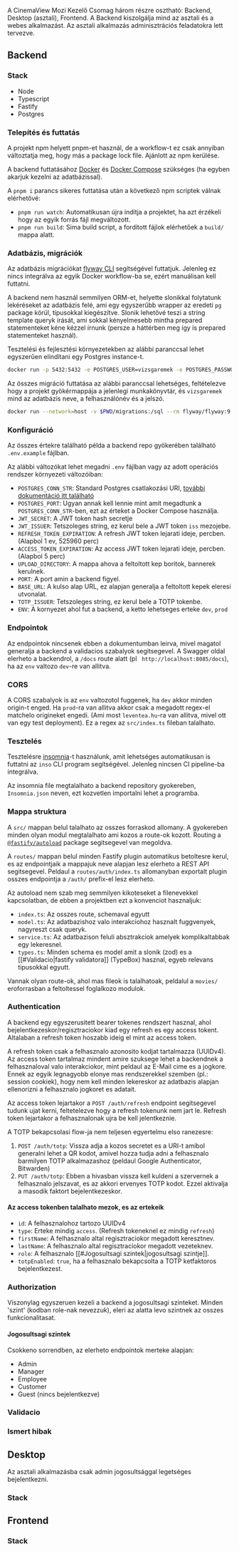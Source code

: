 A CinemaView Mozi Kezelő Csomag három részre osztható: Backend, Desktop (asztali), Frontend. A Backend kiszolgálja mind az asztali és a webes alkalmazást. Az asztali alkalmazás adminisztrációs feladatokra lett tervezve.

## Backend

### Stack
- Node
- Typescript
- Fastify
- Postgres

### Telepítés és futtatás
A projekt npm helyett pnpm-et használ, de a workflow-t ez csak annyiban változtatja meg, hogy más a package lock file. Ajánlott az npm kerülése.

A backend futtatásához [Docker](https://www.docker.com/) és [Docker Compose](https://docs.docker.com/compose/install/) szükséges (ha egyben akarjuk kezelni az adatbázissal).

A `pnpm i` parancs sikeres futtatása után a következő npm scriptek válnak elérhetővé:
- `pnpm run watch`: Automatikusan újra indítja a projektet, ha azt érzékeli hogy az egyik forrás fájl megváltozott.
- `pnpm run build`: Sima build script, a fordított fájlok elérhetőek a `build/` mappa alatt.

### Adatbázis, migrációk
Az adatbázis migrációkat [flyway CLI](https://documentation.red-gate.com/fd/welcome-to-flyway-184127914.html) segítségével futtatjuk. Jelenleg ez nincs integrálva az egyik Docker workflow-ba se, ezért manuálisan kell futtatni.

A backend nem használ semmilyen ORM-et, helyette slonikkal folytatunk lekéréseket az adatbázis felé, ami egy egyszerűbb wrapper az eredeti `pg` package körül, típusokkal kiegészítve. Slonik lehetővé teszi a string template queryk írását, ami sokkal kényelmesebb mintha prepared statementeket kéne kézzel írnunk (persze a háttérben meg így is prepared statementeket használ). 

Tesztelési és fejlesztési környezetekben az alábbi paranccsal lehet egyszerűen elindítani egy Postgres instance-t.
```bash
docker run -p 5432:5432 -e POSTGRES_USER=vizsgaremek -e POSTGRES_PASSWORD=vizsgaremek -d --name postgres postgres:15.1
```

Az összes migráció futtatása az alábbi paranccsal lehetséges, feltételezve hogy a projekt gyökérmappája a jelenlegi munkakönyvtár, és `vizsgaremek` mind az adatbázis neve, a felhasználónév és a jelszó.
```bash
docker run --network=host -v $PWD/migrations:/sql --rm flyway/flyway:9.8.1 -user=vizsgaremek -password=vizsgaremek -url="jdbc:postgresql://localhost:5432/vizsgaremek" -locations=filesystem:/sql migrate
```

### Konfiguráció
Az összes értekre található példa a backend repo gyökerében található `.env.example` fájlban.

Az alábbi változókat lehet megadni `.env` fájlban vagy az adott operációs rendszer környezeti változóiban:
- `POSTGRES_CONN_STR`: Standard Postgres csatlakozási URI, [további dokumentáció itt található](https://www.postgresql.org/docs/current/libpq-connect.html#LIBPQ-CONNSTRING)
- `POSTGRES_PORT`: Ugyan annak kell lennie mint amit megadtunk a `POSTGRES_CONN_STR`-ben, ezt az érteket a Docker Compose használja.
- `JWT_SECRET`: A JWT token hash secretje
- `JWT_ISSUER`: Tetszoleges string, ez kerul bele a JWT token `iss` mezojebe.
- `REFRESH_TOKEN_EXPIRATION`: A refresh JWT token lejarati ideje, percben. (Alapbol 1 ev, 525960 perc)
- `ACCESS_TOKEN_EXPIRATION`: Az access JWT token lejarati ideje, percben. (Alapbol 5 perc)
- `UPLOAD_DIRECTORY`: A mappa ahova a feltoltott kep boritok, bannerek kerulnek.
- `PORT`: A port amin a backend figyel.
- `BASE_URL`: A kulso alap URL, ez alapjan generalja a feltoltott kepek eleresi utvonalat.
- `TOTP_ISSUER`: Tetszoleges string, ez kerul bele a TOTP tokenbe.
- `ENV`: A kornyezet ahol fut a backend, a ketto lehetseges erteke `dev`, `prod`

### Endpointok
Az endpointok nincsenek ebben a dokumentumban leirva, mivel magatol generalja a backend a validacios szabalyok segitsegevel. A Swagger oldal elerheto a backendrol, a `/docs` route alatt (pl ` http://localhost:8085/docs`), ha az `env` valtozo `dev`-re van allitva.

### CORS
A CORS szabalyok is az `env` valtozotol fuggenek, ha `dev` akkor minden origin-t enged. Ha `prod`-ra van allitva akkor csak a megadott regex-el matchelo origineket engedi. (Ami most `leventea.hu`-ra van allitva, mivel ott van egy test deployment). Ez a regex az `src/index.ts` fileban talalhato.

### Tesztelés
Tesztelésre [insomnia](https://insomnia.rest)-t használunk, amit lehetséges automatikusan is futtatni az `inso` CLI program segítségével. Jelenleg nincsen CI pipeline-ba integrálva.

Az insomnia file megtalalhato a backend repository gyokereben, `Insomnia.json` neven, ezt kozvetlen importalni lehet a programba.

### Mappa struktura
A `src/` mappan belul talalhato az osszes forraskod allomany. A gyokereben minden olyan modul megtalalhato ami kozos a route-ok kozott. Routing a [`@fastify/autoload`](https://github.com/fastify/fastify-autoload) package segitsegevel van megoldva. 

A `routes/` mappan belul minden Fastify plugin automatikus betoltesre kerul, es az endpointjaik a mappajuk neve alapjan lesz elerheto a REST API segitsegevel. Peldaul a `routes/auth/index.ts` allomanyban exportalt plugin osszes endpointja a `/auth/` prefix-el lesz elerheto.

Az autoload nem szab meg semmilyen kikoteseket a filenevekkel kapcsolatban, de ebben a projektben ezt a konvenciot hasznaljuk:
- `index.ts`: Az osszes route, schemaval egyutt
- `model.ts`: Az adatbazishoz valo interakciohoz hasznalt fuggvenyek, nagyreszt csak queryk.
- `service.ts`: Az adatbazison feluli absztrakciok amelyek komplikaltabbak egy lekeresnel.
- `types.ts`: Minden schema es model amit a slonik (zod) es a [[#Validacio|fastify validatora]] (TypeBox) hasznal, egyeb relevans tipusokkal egyutt.

Vannak olyan route-ok, ahol mas fileok is talalhatoak, peldalul a `movies/` eroforrasban a feltoltessel foglalkozo modulok.

### Authentication
A backend egy egyszerusitett bearer tokenes rendszert hasznal, ahol bejelentkezeskor/regisztraciokor kiad egy refresh es egy access tokent. Altalaban a refresh token hoszabb ideig el mint az access token. 

A refresh token csak a felhasznalo azonosito kodjat tartalmazza (UUIDv4). Az access token tartalmaz mindent amire szuksege lehet a backendnek a felhasznaloval valo interakciokor, mint peldaul az E-Mail cime es a jogkore. Ennek az egyik legnagyobb elonye mas rendszerekkel szemben (pl.: session cookiek), hogy nem kell minden lekereskor az adatbazis alapjan ellenorizni a felhasznalo jogkoret es adatait.

Az access token lejartakor a `POST /auth/refresh` endpoint segitsegevel tudunk ujat kerni, feltetelezve hogy a refresh tokenunk nem jart le. Refresh token lejartakor a felhasznalonak ujra be kell jelentkeznie.

A TOTP bekapcsolasi flow-ja nem teljesen egyertelmu elso ranezesre: 
1. `POST /auth/totp`: Vissza adja a kozos secretet es a URI-t amibol generalni lehet a QR kodot, amivel hozza tudja adni a felhasznalo barmilyen TOTP alkalmazashoz (peldaul Google Authenticator, Bitwarden)
2. `PUT /auth/totp`: Ebben a hivasban vissza kell kuldeni a szervernek a felhasznalo jelszavat, es az akkori ervenyes TOTP kodot. Ezzel aktivalja a masodik faktort bejelentkezeskor. 

#### Az access tokenben talalhato mezok, es az ertekeik
- `id`: A felhasznalohoz tartozo UUIDv4
- `type`: Erteke mindig `access`. (Refresh tokeneknel ez mindig `refresh`)
- `firstName`: A felhasznalo altal regisztraciokor megadott keresztnev.
- `lastName`: A felhasznalo altal regisztraciokor megadott vezeteknev.
- `role`: A felhasznalo [[#Jogosultsagi szintek|jogosultsagi szintje]].
- `totpEnabled`: `true`, ha a felhasznalo bekapcsolta a TOTP ketfaktoros bejelentkezest.

### Authorization
Viszonylag egyszeruen kezeli a backend a jogosultsagi szinteket. Minden 'szint' (kodban role-nak nevezzuk), eleri az alatta levo szintnek az osszes funkcionalitasat.

#### Jogosultsagi szintek
Csokkeno sorrendben, az elerheto endpointok merteke alapjan:
- Admin
- Manager
- Employee
- Customer
- Guest (nincs bejelentkezve)

### Validacio

### Ismert hibak

## Desktop

Az asztali alkalmazásba csak admin jogosultsággal legetséges bejelentkezni.

### Stack

## Frontend

### Stack